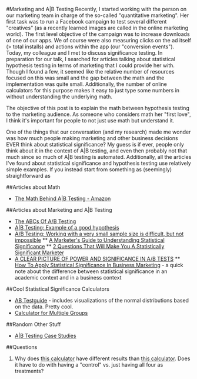 #Marketing and A|B Testing
Recently, I started working with the person on our marketing team in charge of the so-called "quantitative marketing". Her first task was to run a Facebook campaign to test several different "creatives" (as a recently learned images are called in the online marketing world). The first level objective of the campaign was to increase downloads of one of our apps. We of course were also measuring clicks on the ad itself (> total installs) and actions within the app (our "conversion events"). Today, my colleague and I met to discuss significance testing. In preparation for our talk, I searched for articles talking about statistical hypothesis testing in terms of marketing that I could provide her with. Though I found a few, it seemed like the relative number of resources focused on this was small and the gap between the math and the implementation was quite small. Additionally, the number of online calculators for this purpose makes it easy to just type some numbers in without understanding the underlying math. 

The objective of this post is to explain the math between hypothesis testing to the marketing audience. As someone who considers math her "first love", I think it's important for people to not just use math but understand it. 

One of the things that our conversation (and my research) made me wonder was how much people making marketing and other business decisions EVER think about statistical significance? My guess is if ever, people only think about it in the context of A|B testing, and even then probably not that much since so much of A|B testing is automated. Additionally, all the articles I've found about statistical significance and hypothesis testing use relatively simple examples. If you instead start from something as (seemingly) straightforward as 



##Articles about Math
* [The Math Behind A|B Testing - Amazon](https://developer.amazon.com/sdk/ab-testing/reference/ab-math.html)

##Articles about Marketing and A|B Testing
* [The ABCs Of A/B Testing](http://marketingland.com/the-abcs-of-ab-testing-42554)
* [A|B Testing: Example of a good hypothesis](http://www.marketingexperiments.com/blog/analytics-testing/creating-good-hypothesis.html)
* [A/B Testing: Working with a very small sample size is difficult, but not impossible](http://www.marketingexperiments.com/blog/analytics-testing/testing-small-sample-sizes.html)
** [A Marketer's Guide to Understanding Statistical Significance](http://blog.hubspot.com/marketing/marketers-guide-understanding-statistical-significance)
** [2 Questions That Will Make You A Statistically Significant Marketer](http://marketingland.com/2-questions-will-make-statistically-significant-marketer-91626)
* [A CLEAR PICTURE OF POWER AND SIGNIFICANCE IN A/B TESTS](http://abtestguide.com/calc/)
** [How To Apply Statistical Significance In Business Marketing](http://marketingland.com/statistical-significance-business-114834) - a quick note about the difference between statistical significance in an academic context and in a business context

##Cool Statistical Significance Calculators
* [AB Testguide](http://abtestguide.com/calc/) - includes visualizations of the normal distributions based on the data. Pretty cool.
* [Calculator for Multiple Groups](https://mixpanel.com/labs/split-test-calculator)

##Random Other Stuff
* [A|B Testing Case Studies](https://whichtestwon.com/page-tested/search-results/)

##Questions
1. Why does [this calculator](https://mixpanel.com/labs/split-test-calculator) have different results than [this calculator](http://www.houseofkaizen.com/conversion-rate-optimisation/resources/calculators/split-test-significance/#). Does it have to do with having a "control" vs. just having all four as treatments?